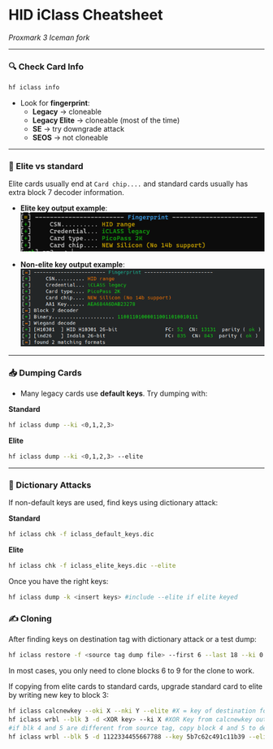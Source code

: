 # HID iClass Cheatsheet
*Proxmark 3 Iceman fork*

---


### 🔍 Check Card Info
```bash
hf iclass info
```
- Look for **fingerprint**:
  - **Legacy** → cloneable
  - **Legacy Elite** → cloneable (most of the time) 
  - **SE** → try downgrade attack  
  - **SEOS** → not cloneable  

---

### 🔑 Elite vs standard 
Elite cards usually end at ```Card chip....``` and standard cards usually has extra block 7 decoder information.
- **Elite key output example**:  
  ![Elite iCLASS](./images/eliteiclass.png)

- **Non-elite key output example**:  
  ![Non-Elite iCLASS](./images/noneliteiclass.png)

---

### 📥 Dumping Cards
- Many legacy cards use **default keys**. Try dumping with:

**Standard**
```bash
hf iclass dump --ki <0,1,2,3>
```

**Elite**
```bash
hf iclass dump --ki <0,1,2,3> --elite
```

---

### 📂 Dictionary Attacks
If non-default keys are used, find keys using dictionary attack:

**Standard**
```bash
hf iclass chk -f iclass_default_keys.dic
```

**Elite**
```bash
hf iclass chk -f iclass_elite_keys.dic --elite
```

Once you have the right keys:
```bash
hf iclass dump -k <insert keys> #include --elite if elite keyed
```

### ✍️ Cloning
After finding keys on destination tag with dictionary attack or a test dump:
```bash
hf iclass restore -f <source tag dump file> --first 6 --last 18 --ki 0 #edit dump filename and --ki accordingly
```
In most cases, you only need to clone blocks 6 to 9 for the clone to work. 

If copying from elite cards to standard cards, upgrade standard card to elite by writing new key to block 3:
```bash
hf iclass calcnewkey --oki X --nki Y --elite #X = key of destination fob, Y = Key from target fob
hf iclass wrbl --blk 3 -d <XOR key> --ki X #XOR Key from calcnewkey output will be the new key
#if blk 4 and 5 are different from source tag, copy block 4 and 5 to destination tag
hf iclass wrbl --blk 5 -d 1122334455667788 --key 5b7c62c491c11b39 --elite
```



